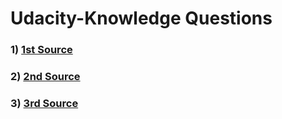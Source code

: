 # Udacity-Knowledge Questions


### 1) [1st Source](https://knowledge.udacity.com/questions/409190)
### 2) [2nd Source](https://knowledge.udacity.com/questions/513361)
### 3) [3rd Source](https://knowledge.udacity.com/questions/530918)
